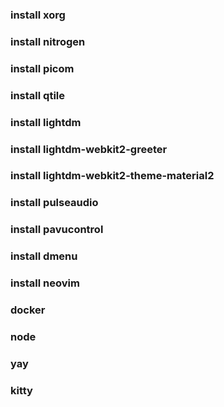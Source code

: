 ### install xorg

### install nitrogen

### install picom

### install qtile

### install lightdm

### install lightdm-webkit2-greeter

### install lightdm-webkit2-theme-material2

### install pulseaudio

### install pavucontrol

### install dmenu

### install neovim

### docker

### node

### yay

### kitty
